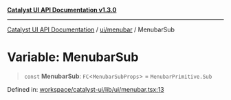 [**Catalyst UI API Documentation v1.3.0**](../../../README.md)

---

[Catalyst UI API Documentation](../../../README.md) / [ui/menubar](../README.md) / MenubarSub

# Variable: MenubarSub

> `const` **MenubarSub**: `FC`\<`MenubarSubProps`\> = `MenubarPrimitive.Sub`

Defined in: [workspace/catalyst-ui/lib/ui/menubar.tsx:13](https://github.com/TheBranchDriftCatalyst/catalyst-ui/blob/main/lib/ui/menubar.tsx#L13)
